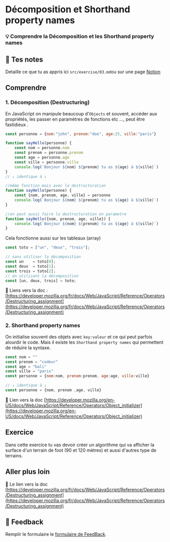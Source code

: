 # Décomposition et Shorthand property names
### 💡 Comprendre la Décomposition et les  Shorthand property names

## 📝 Tes notes

Detaille ce que tu as appris ici `src/exercise/03.md`ou sur une page [Notion](https://go.mikecodeur.com/course-notes-template)

## Comprendre

### 1. Décomposition (Destructuring)

En JavaScript on manipule beaucoup d'`Objects` et souvent, accéder aux propriétés, les passer en paramètres de fonctions etc ...,  peut être fastidieux .

```jsx
const personne = {nom:"john", prenom:"doe", age:25, ville:"paris"}

function sayHello(personne) {
	const nom = personne.nom
	const prenom = personne.prenom
	const age = personne.age
	const ville = personne.ville
	console.log(`Bonjour ${nom} ${prenom} tu as ${age} à ${ville}`)
}
// ↓ identique à ↓

//même fonction mais avec la destructuration
function sayHello(personne) {
	const {nom, prenom, age, ville} = personne
	console.log(`Bonjour ${nom} ${prenom} tu as ${age} à ${ville}`)
}

//on peut aussi faire la destructuration en parametre
function sayHello({nom, prenom, age, ville}) {
	console.log(`Bonjour ${nom} ${prenom} tu as ${age} à ${ville}`)
}
```

Cela fonctionne aussi sur les tableaux (array)

```jsx
const toto = ["un", "deux", "trois"];

// sans utiliser la décomposition
const un    = toto[0];
const deux  = toto[1];
const trois = toto[2];
// en utilisant la décomposition
const [un, deux, trois] = toto;
```

📑 Liens vers la doc : [https://developer.mozilla.org/fr/docs/Web/JavaScript/Reference/Operators/Destructuring_assignment](https://developer.mozilla.org/fr/docs/Web/JavaScript/Reference/Operators/Destructuring_assignment)

### 2. Shorthand property names

On initialise souvent des objets avec `key:valeur` et ce qui peut parfois alourdir le code. Mais il existe les `Shorthand property names` qui permettent de réduire la syntaxe.

```jsx
const nom = ""
const prenom = "codeur"
const age = "bali"
const ville = "paris"
const personne = {nom:nom, prenom:prenom, age:age, ville:ville}

// ↓ identique à ↓
const personne = {nom, prenom ,age, ville}
```

📑  Lien vers la doc [https://developer.mozilla.org/en-US/docs/Web/JavaScript/Reference/Operators/Object_initializer](https://developer.mozilla.org/en-US/docs/Web/JavaScript/Reference/Operators/Object_initializer)

## Exercice

Dans cette exercice tu vas devoir créer un algorithme qui va afficher la surface d'un terrain de foot (90 et 120 mètres) et aussi d'autres type de terrains. 

## Aller plus loin

📑 Le lien vers la doc [https://developer.mozilla.org/fr/docs/Web/JavaScript/Reference/Operators/Destructuring_assignment](https://developer.mozilla.org/fr/docs/Web/JavaScript/Reference/Operators/Destructuring_assignment)

## 🐜 Feedback

Remplir le formulaire le [formulaire de FeedBack](https://go.mikecodeur.com/cours-react-avis).